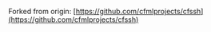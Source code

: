 Forked from origin:
[https://github.com/cfmlprojects/cfssh](https://github.com/cfmlprojects/cfssh)


